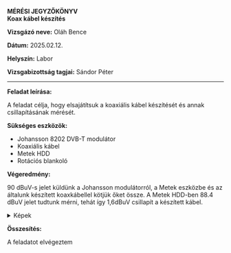 **MÉRÉSI JEGYZŐKÖNYV**  
**Koax kábel készítés**  

**Vizsgázó neve:** Oláh Bence

**Dátum:** 2025.02.12.

**Helyszín:** Labor 

**Vizsgabizottság tagjai:** Sándor Péter  

---

**Feladat leírása:**

A feladat célja, hogy elsajátítsuk a koaxiális kábel készítését és annak csillapításának mérését.

**Sükséges eszközök:**

- Johansson 8202 DVB-T modulátor
- Koaxiális kábel
- Metek HDD
- Rotációs blankoló

**Végeredmény:**

90 dBuV-s jelet küldünk a Johansson modulátorról, a Metek eszközbe és az általunk készített koaxkábellel kötjük őket össze.
A Metek HDD-ben 88.4 dBuV jelet tudtunk mérni, tehát így 1,6dBuV csillapít a készített kábel.

<details>
    <summary>Képek</summary>
    ![IMG_2410](https://github.com/user-attachments/assets/9d3ae49f-f17e-49f7-9b5d-9bdf5b997049)
    ![IMG_2409](https://github.com/user-attachments/assets/96611211-96d5-4679-a1ad-6e3386840e6b)
    ![IMG_2411](https://github.com/user-attachments/assets/6c70bedf-4419-4636-abda-4a419be05303)



</details>

**Összesítés:**

A feladatot elvégeztem 
